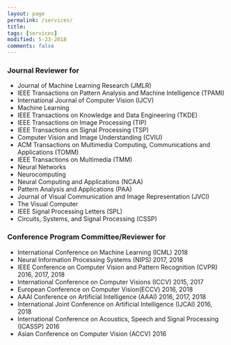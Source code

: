 ```yaml
---
layout: page
permalink: /services/
title: 
tags: [services]
modified: 5-23-2018
comments: false
---
```


### Journal Reviewer for

* Journal of Machine Learning Research (JMLR)
* IEEE Transactions on Pattern Analysis and Machine Intelligence (TPAMI)
* International Journal of Computer Vision (IJCV)
* Machine Learning
* IEEE Transactions on Knowledge and Data Engineering (TKDE)
* IEEE Transactions on Image Processing (TIP)
* IEEE Transactions on Signal Processing (TSP)
* Computer Vision and Image Understanding (CVIU)
* ACM Transactions on Multimedia Computing, Communications and Applications (TOMM)
* IEEE Transactions on Multimedia (TMM)
* Neural Networks
* Neurocomputing
* Neural Computing and Applications (NCAA)
* Pattern Analysis and Applications (PAA)
* Journal of Visual Communication and Image Representation (JVCI)
* The Visual Computer
* IEEE Signal Processing Letters (SPL)
* Circuits, Systems, and Signal Processing (CSSP)

### Conference Program Committee/Reviewer for

* International Conference on Machine Learning (ICML) 2018
* Neural Information Processing Systems (NIPS) 2017, 2018
* IEEE Conference on Computer Vision and Pattern Recognition (CVPR) 2016, 2017, 2018
* International Conference on Computer Visions (ICCV) 2015, 2017
* European Conference on Computer Vision(ECCV) 2016, 2018
* AAAI Conference on Artificial Intelligence (AAAI) 2016, 2017, 2018
* International Joint Conference on Artificial Intelligence (IJCAI) 2016, 2018
* International Conference on Acoustics, Speech and Signal Processing (ICASSP) 2016
* Asian Conference on Computer Vision (ACCV) 2016

